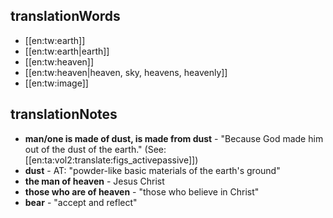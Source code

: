 ## translationWords

* [[en:tw:earth]]
* [[en:tw:earth|earth]]
* [[en:tw:heaven]]
* [[en:tw:heaven|heaven, sky, heavens, heavenly]]
* [[en:tw:image]]

## translationNotes

* **man/one is made of dust, is made from dust** - "Because God made him out of the dust of the earth." (See: [[en:ta:vol2:translate:figs_activepassive]])
* **dust** - AT: "powder-like basic materials of the earth's ground"
* **the man of heaven** - Jesus Christ
* **those who are of heaven** - "those who believe in Christ"
* **bear** - "accept and reflect"

